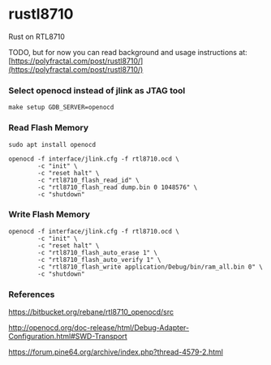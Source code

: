# rustl8710
Rust on RTL8710

TODO, but for now you can read background and usage instructions at: [https://polyfractal.com/post/rustl8710/](https://polyfractal.com/post/rustl8710/)

### Select openocd instead of jlink as JTAG tool

```
make setup GDB_SERVER=openocd
```

### Read Flash Memory

```
sudo apt install openocd

openocd -f interface/jlink.cfg -f rtl8710.ocd \
        -c "init" \
        -c "reset halt" \
        -c "rtl8710_flash_read_id" \
        -c "rtl8710_flash_read dump.bin 0 1048576" \
        -c "shutdown"
```

### Write Flash Memory

```
openocd -f interface/jlink.cfg -f rtl8710.ocd \
        -c "init" \
        -c "reset halt" \
        -c "rtl8710_flash_auto_erase 1" \
        -c "rtl8710_flash_auto_verify 1" \
        -c "rtl8710_flash_write application/Debug/bin/ram_all.bin 0" \
        -c "shutdown"
```
### References

https://bitbucket.org/rebane/rtl8710_openocd/src

http://openocd.org/doc-release/html/Debug-Adapter-Configuration.html#SWD-Transport

https://forum.pine64.org/archive/index.php?thread-4579-2.html
